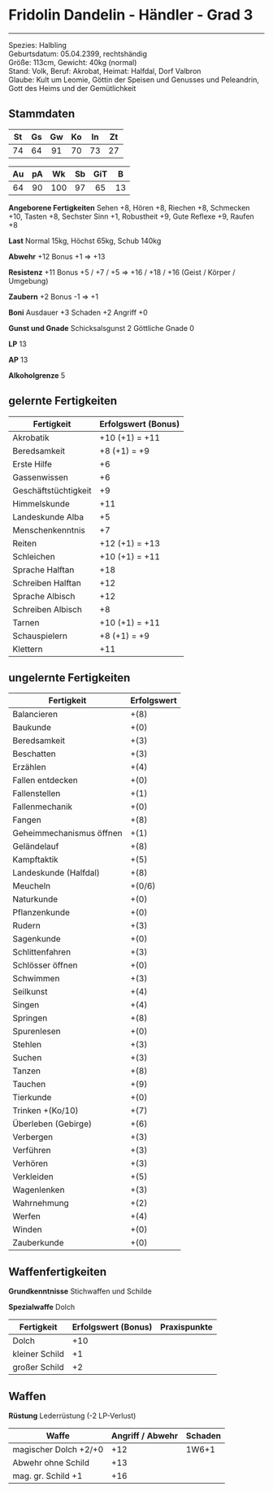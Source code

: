 # Fridolin Dandelin - Händler - Grad 3

---

Spezies: Halbling  
Geburtsdatum: 05.04.2399, rechtshändig  
Größe: 113cm, Gewicht: 40kg (normal)  
Stand: Volk, Beruf: Akrobat, Heimat: Halfdal, Dorf Valbron  
Glaube: Kult um Leomie, Göttin der Speisen und Genusses und Peleandrin, Gott des Heims und der Gemütlichkeit

## Stammdaten

| St  | Gs  | Gw  | Ko  | In  | Zt  |
| :-: | :-: | :-: | :-: | :-: | :-: |
| 74  | 64  | 91  | 70  | 73  | 27  |

| Au  | pA  | Wk  | Sb  | GiT |  B  |
| :-: | :-: | :-: | :-: | :-: | :-: |
| 64  | 90  | 100 | 97  | 65  | 13  |

**Angeborene Fertigkeiten** Sehen +8, Hören +8, Riechen +8, Schmecken +10, Tasten +8, Sechster Sinn +1, Robustheit +9, Gute Reflexe +9, Raufen +8

**Last** Normal 15kg, Höchst 65kg, Schub 140kg

**Abwehr** +12 Bonus +1 => +13

**Resistenz** +11 Bonus +5 / +7 / +5 => +16 / +18 / +16 (Geist / Körper / Umgebung)

**Zaubern** +2 Bonus -1 => +1

**Boni** Ausdauer +3 Schaden +2 Angriff +0

**Gunst und Gnade** Schicksalsgunst 2 Göttliche Gnade 0

**LP** 13

**AP** 13

**Alkoholgrenze** 5

## gelernte Fertigkeiten

| Fertigkeit           | Erfolgswert (Bonus) |
| -------------------- | ------------------- |
| Akrobatik            | +10 (+1) = +11      |
| Beredsamkeit         | +8 (+1) = +9        |
| Erste Hilfe          | +6                  |
| Gassenwissen         | +6                  |
| Geschäftstüchtigkeit | +9                  |
| Himmelskunde         | +11                 |
| Landeskunde Alba     | +5                  |
| Menschenkenntnis     | +7                  |
| Reiten               | +12 (+1) = +13      |
| Schleichen           | +10 (+1) = +11      |
| Sprache Halftan      | +18                 |
| Schreiben Halftan    | +12                 |
| Sprache Albisch      | +12                 |
| Schreiben Albisch    | +8                  |
| Tarnen               | +10 (+1) = +11      |
| Schauspielern        | +8 (+1) = +9        |
| Klettern             | +11                 |

## ungelernte Fertigkeiten

| Fertigkeit               | Erfolgswert |
| ------------------------ | ----------- |
| Balancieren              | +(8)        |
| Baukunde                 | +(0)        |
| Beredsamkeit             | +(3)        |
| Beschatten               | +(3)        |
| Erzählen                 | +(4)        |
| Fallen entdecken         | +(0)        |
| Fallenstellen            | +(1)        |
| Fallenmechanik           | +(0)        |
| Fangen                   | +(8)        |
| Geheimmechanismus öffnen | +(1)        |
| Geländelauf              | +(8)        |
| Kampftaktik              | +(5)        |
| Landeskunde (Halfdal)    | +(8)        |
| Meucheln                 | +(0/6)      |
| Naturkunde               | +(0)        |
| Pflanzenkunde            | +(0)        |
| Rudern                   | +(3)        |
| Sagenkunde               | +(0)        |
| Schlittenfahren          | +(3)        |
| Schlösser öffnen         | +(0)        |
| Schwimmen                | +(3)        |
| Seilkunst                | +(4)        |
| Singen                   | +(4)        |
| Springen                 | +(8)        |
| Spurenlesen              | +(0)        |
| Stehlen                  | +(3)        |
| Suchen                   | +(3)        |
| Tanzen                   | +(8)        |
| Tauchen                  | +(9)        |
| Tierkunde                | +(0)        |
| Trinken +(Ko/10)         | +(7)        |
| Überleben (Gebirge)      | +(6)        |
| Verbergen                | +(3)        |
| Verführen                | +(3)        |
| Verhören                 | +(3)        |
| Verkleiden               | +(5)        |
| Wagenlenken              | +(3)        |
| Wahrnehmung              | +(2)        |
| Werfen                   | +(4)        |
| Winden                   | +(0)        |
| Zauberkunde              | +(0)        |

## Waffenfertigkeiten

**Grundkenntnisse** Stichwaffen und Schilde

**Spezialwaffe** Dolch

| Fertigkeit     | Erfolgswert (Bonus) | Praxispunkte |
| -------------- | ------------------- | ------------ |
| Dolch          | +10                 |              |
| kleiner Schild | +1                  |              |
| großer Schild  | +2                  |              |

## Waffen

**Rüstung** Lederrüstung (-2 LP-Verlust)

| Waffe                 | Angriff / Abwehr | Schaden |
| --------------------- | ---------------- | ------- |
| magischer Dolch +2/+0 | +12              |  1W6+1  |
| Abwehr ohne Schild    | +13              |         |
| mag. gr. Schild +1    | +16              |         |

